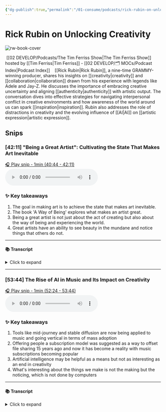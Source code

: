 ```yaml
---
{"dg-publish":true,"permalink":"/01-consume/podcasts/rick-rubin-on-unlocking-creativity/","title":"Rick Rubin on Unlocking Creativity","tags":["podcasts"]}
---
```


# Rick Rubin on Unlocking Creativity

![rw-book-cover](https://images.weserv.nl/?url=https%3A%2F%2Fcontent.production.cdn.art19.com%2Fimages%2F69%2F10%2F10%2Ffb%2F691010fb-625e-4abe-993c-a57228b28dbe%2F91cb53ae0d5dbb379b9dffecf0a772593891d0d09bbe6d90ee746edbdb79e3ec75584f2ceb8260e9f675a90c05419b9b99842a76905b686f0f51c1a9d3e227ab.jpeg&w=300&h=300)

 [[02 DEVELOP/Podcasts/The Tim Ferriss Show\|The Tim Ferriss Show]] hosted by [[Tim Ferriss\|Tim Ferriss]] - [[02 DEVELOP/🗂️ MOCs/Podcast Index\|Podcast Index]]
 
 [[Rick Rubin\|Rick Rubin]], a nine-time GRAMMY-winning producer, shares his insights on [[creativity\|creativity]] and [[collaboration\|collaboration]] drawn from his experience with legends like Adele and Jay-Z. He discusses the importance of embracing creative uncertainty and aligning [[authenticity\|authenticity]] with artistic output. The conversation dives into effective strategies for navigating interpersonal conflict in creative environments and how awareness of the world around us can spark [[inspiration\|inspiration]]. Rubin also addresses the role of distractions in creativity and the evolving influence of [[AI\|AI]] on [[artistic expression\|artistic expression]].


## Snips


### [42:11] "Being a Great Artist": Cultivating the State That Makes Art Inevitable


[🎧 Play snip - 1min️ (40:44 - 42:11)](https://share.snipd.com/snip/456e3d68-02f9-4e18-ae47-968c2e83bb23)
<audio controls> <source src="https://rss.art19.com/episodes/4f87b512-c681-4a21-8e94-31c60f1f9b3e.mp3?rss_browser=BAhJIgpTbmlwZAY6BkVU--7de01baece82063bda1cca2dc0d698735fdbe34a#t=40:44,42:11"> </audio>




### ✨ Key takeaways
1. The goal in making art is to achieve the state that makes art inevitable.
2. The book 'A Way of Being' explores what makes an artist great.
3. Being a great artist is not just about the act of creating but also about the way of being and experiencing the world.
4. Great artists have an ability to see beauty in the mundane and notice things that others do not.


---




#### 📚 Transcript
<details>
<summary>Click to expand</summary>
<blockquote><b>Tim Ferriss</b><br/><br/>Right, so I'll go with Robert Henri, H-E The object isn't to make art, it's to be in that wonderful state which makes art inevitable. I would love for you to flesh this out a little bit. And maybe the way to do it would be to hear stories of your own. I mean, you may have just given one. But how you cultivate the precursors, the elemental pieces of this state that makes art inevitable.</blockquote><br/><blockquote><b>Rick Rubin</b><br/><br/>And that could be through yourself, could be through people you've worked with, but what does that look like when it's done well? The whole book is the answer to that question. And the reason the subtitle of the book is a way of being is being a great artist. We think of it as the person who makes the thing. We think about it as the making. What makes an artist great happens not in the making. It happens in the way of being in the world, the way of experiencing the world, the way of noticing the thing that someone else doesn't notice, the way of seeing what's beautiful when Everyone else sees the mundane, and being able to represent that back in a way that other people get a glimpse of what we saw that they didn't notice. We get to walk around in awe all day and have our breath</blockquote>
</details>



---


### [53:44] The Rise of AI in Music and Its Impact on Creativity


[🎧 Play snip - 1min️ (52:24 - 53:44)](https://share.snipd.com/snip/3f2421db-2a02-45bb-874b-aef55f996a39)
<audio controls> <source src="https://rss.art19.com/episodes/4f87b512-c681-4a21-8e94-31c60f1f9b3e.mp3?rss_browser=BAhJIgpTbmlwZAY6BkVU--7de01baece82063bda1cca2dc0d698735fdbe34a#t=52:24,53:44"> </audio>




### ✨ Key takeaways
1. Tools like mid-journey and stable diffusion are now being applied to music and going vertical in terms of mass adoption
2. Offering people a subscription model was suggested as a way to offset file sharing 15 years ago and now it has become a reality with music subscriptions becoming popular
3. Artificial intelligence may be helpful as a means but not as interesting as an end in creativity
4. What's interesting about the things we make is not the making but the noticing, which is not done by computers


---




#### 📚 Transcript
<details>
<summary>Click to expand</summary>
<blockquote><b>Tim Ferriss</b><br/><br/>I've been watching with some degree of awe these tools like Mid Journey and Stable Diffusion and so on, some of which are now being applied to music. And they're interpolating from, say, keyboard strokes to improv jazz with a touch of funk. And it's been astonishing to watch how much this has gone vertical in the last few months, at least in terms of mass adoption and experimentation. 15 years ago, at least as covered in the New York Times, 2007, you said that the way or one of the ways to counter, not counteract, but offset file sharing was to offer people a subscription Model, much like cable, right? So lo and behold, that has happened. And people have these subscriptions and they have music at their fingertips, in their living room, in their car, et cetera. What are your thoughts on artificial intelligence and it fits or doesn't fit into creativity?</blockquote><br/><blockquote><b>Rick Rubin</b><br/><br/>I think of it as an end. It doesn't strike me as interesting. As a means, it could be helpful. For example, what's interesting about the things we make, again, isn't the making. The computer's doing the making. It's not doing the noticing. So I might ask, in the same way that we</blockquote>
</details>

